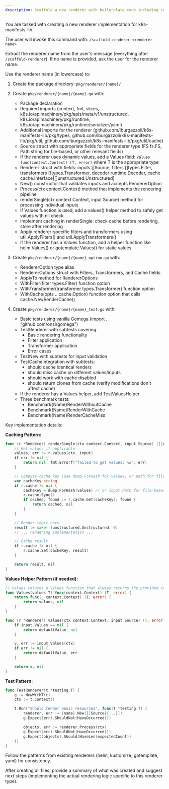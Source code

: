 ```yaml
---
description: Scaffold a new renderer with boilerplate code including caching support
---
```


You are tasked with creating a new renderer implementation for k8s-manifests-lib.

The user will invoke this command with: `/scaffold-renderer <renderer-name>`

Extract the renderer name from the user's message (everything after `/scaffold-renderer`). If no name is provided, ask the user for the renderer name.

Use the renderer name (in lowercase) to:

1. Create the package directory: `pkg/renderer/{name}/`

2. Create `pkg/renderer/{name}/{name}.go` with:
   - Package declaration
   - Required imports (context, fmt, slices, k8s.io/apimachinery/pkg/apis/meta/v1/unstructured, k8s.io/apimachinery/pkg/runtime, k8s.io/apimachinery/pkg/runtime/serializer/yaml)
   - Additional imports for the renderer (github.com/lburgazzoli/k8s-manifests-lib/pkg/types, github.com/lburgazzoli/k8s-manifests-lib/pkg/util, github.com/lburgazzoli/k8s-manifests-lib/pkg/util/cache)
   - Source struct with appropriate fields for the renderer type (FS fs.FS, Path string for file-based, or other relevant fields)
   - If the renderer uses dynamic values, add a Values field: `Values func(context.Context) (T, error)` where T is the appropriate type
   - Renderer struct with fields: inputs []Source, filters []types.Filter, transformers []types.Transformer, decoder runtime.Decoder, cache cache.Interface[[]unstructured.Unstructured]
   - New() constructor that validates inputs and accepts RendererOption
   - Process(ctx context.Context) method that implements the rendering pipeline
   - renderSingle(ctx context.Context, input Source) method for processing individual inputs
   - If Values function is used, add a values() helper method to safely get values with nil check
   - Implement caching in renderSingle: check cache before rendering, store after rendering
   - Apply renderer-specific filters and transformers using util.ApplyFilters() and util.ApplyTransformers()
   - If the renderer has a Values function, add a helper function like helm.Values() or gotemplate.Values() for static values

3. Create `pkg/renderer/{name}/{name}_option.go` with:
   - RendererOption type alias
   - RendererOptions struct with Filters, Transformers, and Cache fields
   - ApplyTo method for RendererOptions
   - WithFilter(filter types.Filter) function option
   - WithTransformer(transformer types.Transformer) function option
   - WithCache(opts ...cache.Option) function option that calls cache.NewRenderCache()

4. Create `pkg/renderer/{name}/{name}_test.go` with:
   - Basic tests using vanilla Gomega (import . "github.com/onsi/gomega")
   - TestRenderer with subtests covering:
     - Basic rendering functionality
     - Filter application
     - Transformer application
     - Error cases
   - TestNew with subtests for input validation
   - TestCacheIntegration with subtests:
     - should cache identical renders
     - should miss cache on different values/inputs
     - should work with cache disabled
     - should return clones from cache (verify modifications don't affect cache)
   - If the renderer has a Values helper, add TestValuesHelper
   - Three benchmark tests:
     - Benchmark{Name}RenderWithoutCache
     - Benchmark{Name}RenderWithCache
     - Benchmark{Name}RenderCacheMiss

Key implementation details:

**Caching Pattern:**
```go
func (r *Renderer) renderSingle(ctx context.Context, input Source) ([]unstructured.Unstructured, error) {
    // Get values if applicable
    values, err := r.values(ctx, input)
    if err != nil {
        return nil, fmt.Errorf("failed to get values: %w", err)
    }

    // Compute cache key (use dump.ForHash for values, or path for file-based)
    var cacheKey string
    if r.cache != nil {
        cacheKey = dump.ForHash(values) // or input.Path for file-based
        r.cache.Sync()
        if cached, found := r.cache.Get(cacheKey); found {
            return cached, nil
        }
    }

    // Render logic here
    result := make([]unstructured.Unstructured, 0)
    // ... rendering implementation ...

    // Cache result
    if r.cache != nil {
        r.cache.Set(cacheKey, result)
    }

    return result, nil
}
```

**Values Helper Pattern (if needed):**
```go
// Values returns a Values function that always returns the provided static values.
func Values(values T) func(context.Context) (T, error) {
    return func(_ context.Context) (T, error) {
        return values, nil
    }
}

func (r *Renderer) values(ctx context.Context, input Source) (T, error) {
    if input.Values == nil {
        return defaultValue, nil
    }

    v, err := input.Values(ctx)
    if err != nil {
        return defaultValue, err
    }

    return v, nil
}
```

**Test Pattern:**
```go
func TestRenderer(t *testing.T) {
    g := NewWithT(t)
    ctx := t.Context()

    t.Run("should render basic resources", func(t *testing.T) {
        renderer, err := {name}.New([]Source{{...}})
        g.Expect(err).ShouldNot(HaveOccurred())

        objects, err := renderer.Process(ctx)
        g.Expect(err).ShouldNot(HaveOccurred())
        g.Expect(objects).Should(HaveLen(expectedCount))
    })
}
```

Follow the patterns from existing renderers (helm, kustomize, gotemplate, yaml) for consistency.

After creating all files, provide a summary of what was created and suggest next steps (implementing the actual rendering logic specific to this renderer type).